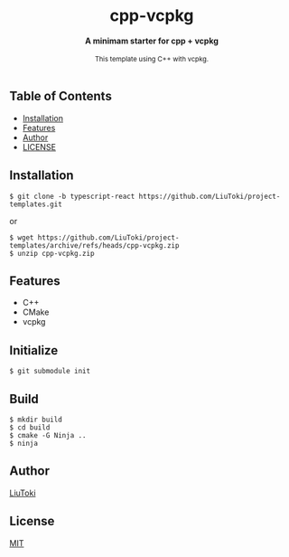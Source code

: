 <h1 align="center">cpp-vcpkg</h1>

<div align="center">
    <strong>A minimam starter for cpp + vcpkg</strong>
</div>

<br/>

<div align="center">
    <sub>
        This template using C++ with vcpkg.
    </sub>
</div>

<br/>

## Table of Contents
- [Installation](#installation)
- [Features](#features)
- [Author](#author)
- [LICENSE](#license)

## Installation
    $ git clone -b typescript-react https://github.com/LiuToki/project-templates.git

or

    $ wget https://github.com/LiuToki/project-templates/archive/refs/heads/cpp-vcpkg.zip
    $ unzip cpp-vcpkg.zip

## Features
- C++
- CMake
- vcpkg

## Initialize
```
$ git submodule init
```

## Build
```
$ mkdir build
$ cd build
$ cmake -G Ninja ..
$ ninja
```

## Author
[LiuToki](https://github.com/LiuToki)

## License
[MIT](./LICENCE)